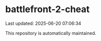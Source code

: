 # battlefront-2-cheat

Last updated: 2025-06-20 07:06:34

This repository is automatically maintained.
